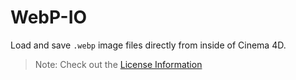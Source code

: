 # WebP-IO

Load and save `.webp` image files directly from inside of Cinema 4D.

> Note: Check out the [License Information](../LICENSE.txt)

